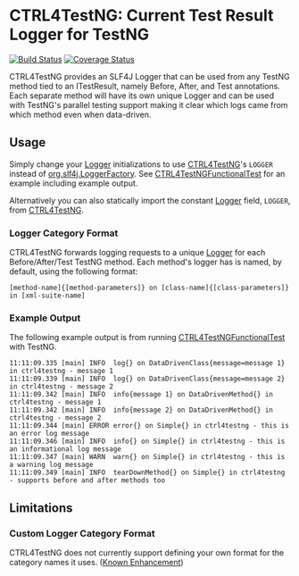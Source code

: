 # CTRL4TestNG: Current Test Result Logger for TestNG

[![Build Status](https://travis-ci.org/mfulton26/ctrl4testng.svg?branch=master)](https://travis-ci.org/mfulton26/ctrl4testng)
[![Coverage Status](https://coveralls.io/repos/mfulton26/ctrl4testng/badge.svg?branch=master)](https://coveralls.io/r/mfulton26/ctrl4testng?branch=master)

CTRL4TestNG provides an SLF4J Logger that can be used from any TestNG method tied to an ITestResult, namely Before, After, and Test annotations. Each separate method will have its own unique Logger and can be used with TestNG's parallel testing support making it clear which logs came from which method even when data-driven.

## Usage

Simply change your [Logger](http://slf4j.org/api/org/slf4j/Logger.html) initializations to use [CTRL4TestNG](https://github.com/mfulton26/ctrl4testng/blob/master/src/main/java/io/github/mfulton26/ctrl4testng/CTRL4TestNG.java)'s `LOGGER` instead of [org.slf4j.LoggerFactory](http://slf4j.org/api/org/slf4j/LoggerFactory.html).
See [CTRL4TestNGFunctionalTest](https://github.com/mfulton26/ctrl4testng/blob/master/src/test/java/io/github/mfulton26/ctrl4testng/CTRL4TestNGFunctionalTest.java) for an example including example output.

Alternatively you can also statically import the constant [Logger](http://slf4j.org/api/org/slf4j/Logger.html) field, `LOGGER`, from [CTRL4TestNG](https://github.com/mfulton26/ctrl4testng/blob/master/src/main/java/io/github/mfulton26/ctrl4testng/CTRL4TestNG.java).

### Logger Category Format

CTRL4TestNG forwards logging requests to a unique [Logger](http://slf4j.org/api/org/slf4j/Logger.html) for each Before/After/Test TestNG method. Each method's logger has is named, by default, using the following format:
```
[method-name]{[method-parameters]} on [class-name]{[class-parameters]} in [xml-suite-name]
```

### Example Output

The following example output is from running [CTRL4TestNGFunctionalTest](https://github.com/mfulton26/ctrl4testng/blob/master/src/test/java/io/github/mfulton26/ctrl4testng/CTRL4TestNGFunctionalTest.java) with TestNG.
```
11:11:09.335 [main] INFO  log{} on DataDrivenClass{message=message 1} in ctrl4testng - message 1
11:11:09.339 [main] INFO  log{} on DataDrivenClass{message=message 2} in ctrl4testng - message 2
11:11:09.342 [main] INFO  info{message 1} on DataDrivenMethod{} in ctrl4testng - message 1
11:11:09.342 [main] INFO  info{message 2} on DataDrivenMethod{} in ctrl4testng - message 2
11:11:09.344 [main] ERROR error{} on Simple{} in ctrl4testng - this is an error log message
11:11:09.346 [main] INFO  info{} on Simple{} in ctrl4testng - this is an informational log message
11:11:09.347 [main] WARN  warn{} on Simple{} in ctrl4testng - this is a warning log message
11:11:09.349 [main] INFO  tearDownMethod{} on Simple{} in ctrl4testng - supports before and after methods too
```

## Limitations

### Custom Logger Category Format
CTRL4TestNG does not currently support defining your own format for the category names it uses. ([Known Enhancement](https://github.com/mfulton26/ctrl4testng/issues/1))
